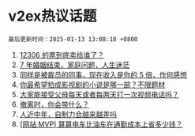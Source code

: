# v2ex热议话题

`最后更新时间：2025-01-13 13:08:18 +0800`

1. [12306 的票到底卖给谁了？](https://www.v2ex.com/t/1104596)
1. [7 年婚姻结束，家庭问题，人生迷茫](https://www.v2ex.com/t/1104536)
1. [同样是被裁员的同事，现在收入是你的 5 倍，作何感想](https://www.v2ex.com/t/1104619)
1. [你最希望拍成影视剧的小说是哪一部？不限题材](https://www.v2ex.com/t/1104589)
1. [大家能接受父母每天或者每两天打一次视频电话吗？](https://www.v2ex.com/t/1104577)
1. [撤离时，你会带什么？](https://www.v2ex.com/t/1104484)
1. [人近中年，自制力会越来越差吗](https://www.v2ex.com/t/1104510)
1. [[网站 MVP] 算算电车比油车在通勤成本上省多少钱？](https://www.v2ex.com/t/1104584)

